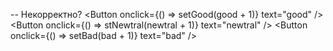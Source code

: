
-- Некорректно?
<Button onclick={() => setGood(good + 1)} text="good" />
      <Button onclick={() => stNewtral(newtral + 1)} text="newtral" />
      <Button onclick={() => setBad(bad + 1)} text="bad" />
